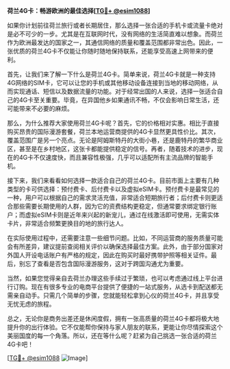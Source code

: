 **荷兰4G卡：畅游欧洲的最佳选择[[TG💪+ @esim1088](https://t.me/s/esim1088)]**

如果你计划前往荷兰旅行或者长期居住，那么选择一张合适的手机卡或流量卡绝对是必不可少的一步。尤其是在互联网时代，没有网络的生活简直难以想象。而荷兰作为欧洲最发达的国家之一，其通信网络的质量和覆盖范围都非常出色。因此，一张优质的荷兰4G卡不仅能让你随时随地保持联系，还能享受高速上网带来的便利。

首先，让我们来了解一下什么是荷兰4G卡。简单来说，荷兰4G卡就是一种支持4G网络的SIM卡，它可以让您的手机或其他移动设备连接到当地的移动网络，从而实现通话、短信以及数据流量的功能。对于经常出国的人来说，选择一张适合自己的4G卡至关重要。毕竟，在异国他乡如果通讯不畅，不仅会影响日常生活，还可能带来不必要的麻烦。

那么，为什么推荐大家使用荷兰4G卡呢？首先，它的价格相对实惠。相比于直接购买昂贵的国际漫游套餐，荷兰本地运营商提供的4G卡显然更具性价比。其次，覆盖范围广是另一个亮点。无论是阿姆斯特丹的大街小巷，还是鹿特丹的繁华商业区，甚至是在乡村地区，这张卡都能提供稳定的信号。再者，随着技术的进步，现在的4G卡不仅速度快，而且兼容性极强，几乎可以适配所有主流品牌的智能手机。

接下来，我们来看看如何选择一款适合自己的荷兰4G卡。目前市面上主要有几种类型的卡可供选择：预付费卡、后付费卡以及虚拟eSIM卡。预付费卡是最常见的一种，用户可以根据自己的需求灵活充值，非常适合短期旅行者；后付费卡则更适合那些需要长期使用的人群，因为它的资费结构更稳定，但通常要求绑定银行账户；而虚拟eSIM卡则是近年来兴起的新宠儿，通过在线激活即可使用，无需实体卡片，非常适合频繁更换目的地的旅行达人。

在实际使用过程中，还需要注意一些细节问题。比如，不同运营商的服务质量可能会有所差异，建议提前查阅相关评价以确保选择最佳方案。此外，由于部分国家对外国人开设电话账户有严格的规定，因此在购买时最好携带护照等相关证件。最后，别忘了查看是否包含国际漫游服务，这对于跨国沟通尤为重要。

当然，如果您觉得亲自去荷兰办理这些手续过于繁琐，也可以考虑通过线上平台进行订购。现在有很多专业的电商平台提供了便捷的一站式服务，从选卡到配送都无需亲自动手。只需几个简单的步骤，您就能轻松拿到心仪的荷兰4G卡，并且享受无忧无虑的旅程。

总之，无论你是商务出差还是休闲度假，拥有一张高质量的荷兰4G卡都将极大地提升你的出行体验。它不仅能帮你保持与家人朋友的联系，更能让你尽情探索这个美丽国度的每一个角落。所以，还在等什么呢？赶紧为自己挑选一张合适的荷兰4G卡吧！

[[TG💪+ @esim1088](https://t.me/s/esim1088) ![Image](https://i.postimg.cc/4NQfJmqS/Snipaste-2025-05-13-00-14-12.png)]